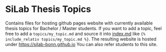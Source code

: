 # SiLab Thesis Topics

Contains files for hosting github pages website with currently available thesis topics for Bachelor / Master students. 
If you want to add a topic, feel free to add a `topics/my_topic.md` and source it into [index.md](index.md) like `{% include_relativ topics/my_topic.md %}`.
The resulting website is hosted under <https://silab-bonn.github.io> You can also refer students to this site.

